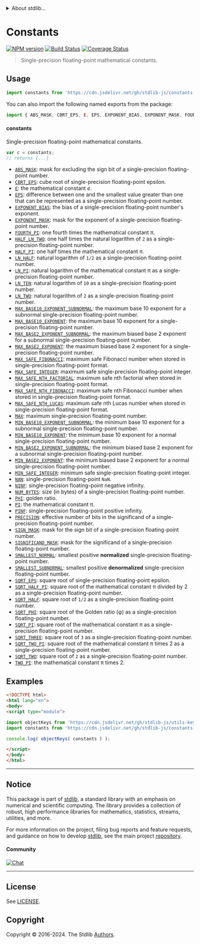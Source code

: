 <!--

@license Apache-2.0

Copyright (c) 2021 The Stdlib Authors.

Licensed under the Apache License, Version 2.0 (the "License");
you may not use this file except in compliance with the License.
You may obtain a copy of the License at

   http://www.apache.org/licenses/LICENSE-2.0

Unless required by applicable law or agreed to in writing, software
distributed under the License is distributed on an "AS IS" BASIS,
WITHOUT WARRANTIES OR CONDITIONS OF ANY KIND, either express or implied.
See the License for the specific language governing permissions and
limitations under the License.

-->


<details>
  <summary>
    About stdlib...
  </summary>
  <p>We believe in a future in which the web is a preferred environment for numerical computation. To help realize this future, we've built stdlib. stdlib is a standard library, with an emphasis on numerical and scientific computation, written in JavaScript (and C) for execution in browsers and in Node.js.</p>
  <p>The library is fully decomposable, being architected in such a way that you can swap out and mix and match APIs and functionality to cater to your exact preferences and use cases.</p>
  <p>When you use stdlib, you can be absolutely certain that you are using the most thorough, rigorous, well-written, studied, documented, tested, measured, and high-quality code out there.</p>
  <p>To join us in bringing numerical computing to the web, get started by checking us out on <a href="https://github.com/stdlib-js/stdlib">GitHub</a>, and please consider <a href="https://opencollective.com/stdlib">financially supporting stdlib</a>. We greatly appreciate your continued support!</p>
</details>

# Constants

[![NPM version][npm-image]][npm-url] [![Build Status][test-image]][test-url] [![Coverage Status][coverage-image]][coverage-url] <!-- [![dependencies][dependencies-image]][dependencies-url] -->

> Single-precision floating-point mathematical constants.



<section class="usage">

## Usage

```javascript
import constants from 'https://cdn.jsdelivr.net/gh/stdlib-js/constants-float32@esm/index.mjs';
```

You can also import the following named exports from the package:

```javascript
import { ABS_MASK, CBRT_EPS, E, EPS, EXPONENT_BIAS, EXPONENT_MASK, FOURTH_PI, HALF_LN_TWO, HALF_PI, LN_HALF, LN_PI, LN_TEN, LN_TWO, MAX, MAX_BASE10_EXPONENT, MAX_BASE10_EXPONENT_SUBNORMAL, MAX_BASE2_EXPONENT, MAX_BASE2_EXPONENT_SUBNORMAL, MAX_SAFE_FIBONACCI, MAX_SAFE_INTEGER, MAX_SAFE_NTH_FACTORIAL, MAX_SAFE_NTH_FIBONACCI, MAX_SAFE_NTH_LUCAS, MIN_BASE10_EXPONENT, MIN_BASE10_EXPONENT_SUBNORMAL, MIN_BASE2_EXPONENT, MIN_BASE2_EXPONENT_SUBNORMAL, MIN_SAFE_INTEGER, NAN, NINF, NUM_BYTES, PHI, PI, PINF, PRECISION, SIGNIFICAND_MASK, SIGN_MASK, SMALLEST_NORMAL, SMALLEST_SUBNORMAL, SQRT_EPS, SQRT_HALF, SQRT_HALF_PI, SQRT_PHI, SQRT_PI, SQRT_THREE, SQRT_TWO, SQRT_TWO_PI, TWO_PI } from 'https://cdn.jsdelivr.net/gh/stdlib-js/constants-float32@esm/index.mjs';
```

#### constants

Single-precision floating-point mathematical constants.

```javascript
var c = constants;
// returns {...}
```

<!-- <toc pattern="*" > -->

<div class="namespace-toc">

-   <span class="signature">[`ABS_MASK`][@stdlib/constants/float32/abs-mask]</span><span class="delimiter">: </span><span class="description">mask for excluding the sign bit of a single-precision floating-point number.</span>
-   <span class="signature">[`CBRT_EPS`][@stdlib/constants/float32/cbrt-eps]</span><span class="delimiter">: </span><span class="description">cube root of single-precision floating-point epsilon.</span>
-   <span class="signature">[`E`][@stdlib/constants/float32/e]</span><span class="delimiter">: </span><span class="description">the mathematical constant _e_.</span>
-   <span class="signature">[`EPS`][@stdlib/constants/float32/eps]</span><span class="delimiter">: </span><span class="description">difference between one and the smallest value greater than one that can be represented as a single-precision floating-point number.</span>
-   <span class="signature">[`EXPONENT_BIAS`][@stdlib/constants/float32/exponent-bias]</span><span class="delimiter">: </span><span class="description">the bias of a single-precision floating-point number's exponent.</span>
-   <span class="signature">[`EXPONENT_MASK`][@stdlib/constants/float32/exponent-mask]</span><span class="delimiter">: </span><span class="description">mask for the exponent of a single-precision floating-point number.</span>
-   <span class="signature">[`FOURTH_PI`][@stdlib/constants/float32/fourth-pi]</span><span class="delimiter">: </span><span class="description">one fourth times the mathematical constant π.</span>
-   <span class="signature">[`HALF_LN_TWO`][@stdlib/constants/float32/half-ln-two]</span><span class="delimiter">: </span><span class="description">one half times the natural logarithm of `2` as a single-precision floating-point number.</span>
-   <span class="signature">[`HALF_PI`][@stdlib/constants/float32/half-pi]</span><span class="delimiter">: </span><span class="description">one half times the mathematical constant π.</span>
-   <span class="signature">[`LN_HALF`][@stdlib/constants/float32/ln-half]</span><span class="delimiter">: </span><span class="description">natural logarithm of `1/2` as a single-precision floating-point number.</span>
-   <span class="signature">[`LN_PI`][@stdlib/constants/float32/ln-pi]</span><span class="delimiter">: </span><span class="description">natural logarithm of the mathematical constant π as a single-precision floating-point number.</span>
-   <span class="signature">[`LN_TEN`][@stdlib/constants/float32/ln-ten]</span><span class="delimiter">: </span><span class="description">natural logarithm of `10` as a single-precision floating-point number.</span>
-   <span class="signature">[`LN_TWO`][@stdlib/constants/float32/ln-two]</span><span class="delimiter">: </span><span class="description">natural logarithm of `2` as a single-precision floating-point number.</span>
-   <span class="signature">[`MAX_BASE10_EXPONENT_SUBNORMAL`][@stdlib/constants/float32/max-base10-exponent-subnormal]</span><span class="delimiter">: </span><span class="description">the maximum base 10 exponent for a subnormal single-precision floating-point number.</span>
-   <span class="signature">[`MAX_BASE10_EXPONENT`][@stdlib/constants/float32/max-base10-exponent]</span><span class="delimiter">: </span><span class="description">the maximum base 10 exponent for a single-precision floating-point number.</span>
-   <span class="signature">[`MAX_BASE2_EXPONENT_SUBNORMAL`][@stdlib/constants/float32/max-base2-exponent-subnormal]</span><span class="delimiter">: </span><span class="description">the maximum biased base 2 exponent for a subnormal single-precision floating-point number.</span>
-   <span class="signature">[`MAX_BASE2_EXPONENT`][@stdlib/constants/float32/max-base2-exponent]</span><span class="delimiter">: </span><span class="description">the maximum biased base 2 exponent for a single-precision floating-point number.</span>
-   <span class="signature">[`MAX_SAFE_FIBONACCI`][@stdlib/constants/float32/max-safe-fibonacci]</span><span class="delimiter">: </span><span class="description">maximum safe Fibonacci number when stored in single-precision floating-point format.</span>
-   <span class="signature">[`MAX_SAFE_INTEGER`][@stdlib/constants/float32/max-safe-integer]</span><span class="delimiter">: </span><span class="description">maximum safe single-precision floating-point integer.</span>
-   <span class="signature">[`MAX_SAFE_NTH_FACTORIAL`][@stdlib/constants/float32/max-safe-nth-factorial]</span><span class="delimiter">: </span><span class="description">maximum safe nth factorial when stored in single-precision floating-point format.</span>
-   <span class="signature">[`MAX_SAFE_NTH_FIBONACCI`][@stdlib/constants/float32/max-safe-nth-fibonacci]</span><span class="delimiter">: </span><span class="description">maximum safe nth Fibonacci number when stored in single-precision floating-point format.</span>
-   <span class="signature">[`MAX_SAFE_NTH_LUCAS`][@stdlib/constants/float32/max-safe-nth-lucas]</span><span class="delimiter">: </span><span class="description">maximum safe nth Lucas number when stored in single-precision floating-point format.</span>
-   <span class="signature">[`MAX`][@stdlib/constants/float32/max]</span><span class="delimiter">: </span><span class="description">maximum single-precision floating-point number.</span>
-   <span class="signature">[`MIN_BASE10_EXPONENT_SUBNORMAL`][@stdlib/constants/float32/min-base10-exponent-subnormal]</span><span class="delimiter">: </span><span class="description">the minimum base 10 exponent for a subnormal single-precision floating-point number.</span>
-   <span class="signature">[`MIN_BASE10_EXPONENT`][@stdlib/constants/float32/min-base10-exponent]</span><span class="delimiter">: </span><span class="description">the minimum base 10 exponent for a normal single-precision floating-point number.</span>
-   <span class="signature">[`MIN_BASE2_EXPONENT_SUBNORMAL`][@stdlib/constants/float32/min-base2-exponent-subnormal]</span><span class="delimiter">: </span><span class="description">the minimum biased base 2 exponent for a subnormal single-precision floating-point number.</span>
-   <span class="signature">[`MIN_BASE2_EXPONENT`][@stdlib/constants/float32/min-base2-exponent]</span><span class="delimiter">: </span><span class="description">the minimum biased base 2 exponent for a normal single-precision floating-point number.</span>
-   <span class="signature">[`MIN_SAFE_INTEGER`][@stdlib/constants/float32/min-safe-integer]</span><span class="delimiter">: </span><span class="description">minimum safe single-precision floating-point integer.</span>
-   <span class="signature">[`NAN`][@stdlib/constants/float32/nan]</span><span class="delimiter">: </span><span class="description">single-precision floating-point `NaN`.</span>
-   <span class="signature">[`NINF`][@stdlib/constants/float32/ninf]</span><span class="delimiter">: </span><span class="description">single-precision floating-point negative infinity.</span>
-   <span class="signature">[`NUM_BYTES`][@stdlib/constants/float32/num-bytes]</span><span class="delimiter">: </span><span class="description">size (in bytes) of a single-precision floating-point number.</span>
-   <span class="signature">[`PHI`][@stdlib/constants/float32/phi]</span><span class="delimiter">: </span><span class="description">golden ratio.</span>
-   <span class="signature">[`PI`][@stdlib/constants/float32/pi]</span><span class="delimiter">: </span><span class="description">the mathematical constant π.</span>
-   <span class="signature">[`PINF`][@stdlib/constants/float32/pinf]</span><span class="delimiter">: </span><span class="description">single-precision floating-point positive infinity.</span>
-   <span class="signature">[`PRECISION`][@stdlib/constants/float32/precision]</span><span class="delimiter">: </span><span class="description">effective number of bits in the significand of a single-precision floating-point number.</span>
-   <span class="signature">[`SIGN_MASK`][@stdlib/constants/float32/sign-mask]</span><span class="delimiter">: </span><span class="description">mask for the sign bit of a single-precision floating-point number.</span>
-   <span class="signature">[`SIGNIFICAND_MASK`][@stdlib/constants/float32/significand-mask]</span><span class="delimiter">: </span><span class="description">mask for the significand of a single-precision floating-point number.</span>
-   <span class="signature">[`SMALLEST_NORMAL`][@stdlib/constants/float32/smallest-normal]</span><span class="delimiter">: </span><span class="description">smallest positive **normalized** single-precision floating-point number.</span>
-   <span class="signature">[`SMALLEST_SUBNORMAL`][@stdlib/constants/float32/smallest-subnormal]</span><span class="delimiter">: </span><span class="description">smallest positive **denormalized** single-precision floating-point number.</span>
-   <span class="signature">[`SQRT_EPS`][@stdlib/constants/float32/sqrt-eps]</span><span class="delimiter">: </span><span class="description">square root of single-precision floating-point epsilon.</span>
-   <span class="signature">[`SQRT_HALF_PI`][@stdlib/constants/float32/sqrt-half-pi]</span><span class="delimiter">: </span><span class="description">square root of the mathematical constant π divided by 2 as a single-precision floating-point number.</span>
-   <span class="signature">[`SQRT_HALF`][@stdlib/constants/float32/sqrt-half]</span><span class="delimiter">: </span><span class="description">square root of `1/2` as a single-precision floating-point number.</span>
-   <span class="signature">[`SQRT_PHI`][@stdlib/constants/float32/sqrt-phi]</span><span class="delimiter">: </span><span class="description">square root of the Golden ratio (φ) as a single-precision floating-point number.</span>
-   <span class="signature">[`SQRT_PI`][@stdlib/constants/float32/sqrt-pi]</span><span class="delimiter">: </span><span class="description">square root of the mathematical constant π as a single-precision floating-point number.</span>
-   <span class="signature">[`SQRT_THREE`][@stdlib/constants/float32/sqrt-three]</span><span class="delimiter">: </span><span class="description">square root of `3` as a single-precision floating-point number.</span>
-   <span class="signature">[`SQRT_TWO_PI`][@stdlib/constants/float32/sqrt-two-pi]</span><span class="delimiter">: </span><span class="description">square root of the mathematical constant π times 2 as a single-precision floating-point number.</span>
-   <span class="signature">[`SQRT_TWO`][@stdlib/constants/float32/sqrt-two]</span><span class="delimiter">: </span><span class="description">square root of `2` as a single-precision floating-point number.</span>
-   <span class="signature">[`TWO_PI`][@stdlib/constants/float32/two-pi]</span><span class="delimiter">: </span><span class="description">the mathematical constant π times 2.</span>

</div>

<!-- </toc> -->

</section>

<!-- /.usage -->

<section class="examples">

## Examples

<!-- TODO: better examples -->

<!-- eslint no-undef: "error" -->

```html
<!DOCTYPE html>
<html lang="en">
<body>
<script type="module">

import objectKeys from 'https://cdn.jsdelivr.net/gh/stdlib-js/utils-keys@esm/index.mjs';
import constants from 'https://cdn.jsdelivr.net/gh/stdlib-js/constants-float32@esm/index.mjs';

console.log( objectKeys( constants ) );

</script>
</body>
</html>
```

</section>

<!-- /.examples -->

<!-- Section for related `stdlib` packages. Do not manually edit this section, as it is automatically populated. -->

<section class="related">

</section>

<!-- /.related -->

<!-- Section for all links. Make sure to keep an empty line after the `section` element and another before the `/section` close. -->


<section class="main-repo" >

* * *

## Notice

This package is part of [stdlib][stdlib], a standard library with an emphasis on numerical and scientific computing. The library provides a collection of robust, high performance libraries for mathematics, statistics, streams, utilities, and more.

For more information on the project, filing bug reports and feature requests, and guidance on how to develop [stdlib][stdlib], see the main project [repository][stdlib].

#### Community

[![Chat][chat-image]][chat-url]

---

## License

See [LICENSE][stdlib-license].


## Copyright

Copyright &copy; 2016-2024. The Stdlib [Authors][stdlib-authors].

</section>

<!-- /.stdlib -->

<!-- Section for all links. Make sure to keep an empty line after the `section` element and another before the `/section` close. -->

<section class="links">

[npm-image]: http://img.shields.io/npm/v/@stdlib/constants-float32.svg
[npm-url]: https://npmjs.org/package/@stdlib/constants-float32

[test-image]: https://github.com/stdlib-js/constants-float32/actions/workflows/test.yml/badge.svg?branch=main
[test-url]: https://github.com/stdlib-js/constants-float32/actions/workflows/test.yml?query=branch:main

[coverage-image]: https://img.shields.io/codecov/c/github/stdlib-js/constants-float32/main.svg
[coverage-url]: https://codecov.io/github/stdlib-js/constants-float32?branch=main

<!--

[dependencies-image]: https://img.shields.io/david/stdlib-js/constants-float32.svg
[dependencies-url]: https://david-dm.org/stdlib-js/constants-float32/main

-->

[chat-image]: https://img.shields.io/gitter/room/stdlib-js/stdlib.svg
[chat-url]: https://app.gitter.im/#/room/#stdlib-js_stdlib:gitter.im

[stdlib]: https://github.com/stdlib-js/stdlib

[stdlib-authors]: https://github.com/stdlib-js/stdlib/graphs/contributors

[umd]: https://github.com/umdjs/umd
[es-module]: https://developer.mozilla.org/en-US/docs/Web/JavaScript/Guide/Modules

[deno-url]: https://github.com/stdlib-js/constants-float32/tree/deno
[deno-readme]: https://github.com/stdlib-js/constants-float32/blob/deno/README.md
[umd-url]: https://github.com/stdlib-js/constants-float32/tree/umd
[umd-readme]: https://github.com/stdlib-js/constants-float32/blob/umd/README.md
[esm-url]: https://github.com/stdlib-js/constants-float32/tree/esm
[esm-readme]: https://github.com/stdlib-js/constants-float32/blob/esm/README.md
[branches-url]: https://github.com/stdlib-js/constants-float32/blob/main/branches.md

[stdlib-license]: https://raw.githubusercontent.com/stdlib-js/constants-float32/main/LICENSE

<!-- <toc-links> -->

[@stdlib/constants/float32/abs-mask]: https://github.com/stdlib-js/constants-float32-abs-mask/tree/esm

[@stdlib/constants/float32/cbrt-eps]: https://github.com/stdlib-js/constants-float32-cbrt-eps/tree/esm

[@stdlib/constants/float32/e]: https://github.com/stdlib-js/constants-float32-e/tree/esm

[@stdlib/constants/float32/eps]: https://github.com/stdlib-js/constants-float32-eps/tree/esm

[@stdlib/constants/float32/exponent-bias]: https://github.com/stdlib-js/constants-float32-exponent-bias/tree/esm

[@stdlib/constants/float32/exponent-mask]: https://github.com/stdlib-js/constants-float32-exponent-mask/tree/esm

[@stdlib/constants/float32/fourth-pi]: https://github.com/stdlib-js/constants-float32-fourth-pi/tree/esm

[@stdlib/constants/float32/half-ln-two]: https://github.com/stdlib-js/constants-float32-half-ln-two/tree/esm

[@stdlib/constants/float32/half-pi]: https://github.com/stdlib-js/constants-float32-half-pi/tree/esm

[@stdlib/constants/float32/ln-half]: https://github.com/stdlib-js/constants-float32-ln-half/tree/esm

[@stdlib/constants/float32/ln-pi]: https://github.com/stdlib-js/constants-float32-ln-pi/tree/esm

[@stdlib/constants/float32/ln-ten]: https://github.com/stdlib-js/constants-float32-ln-ten/tree/esm

[@stdlib/constants/float32/ln-two]: https://github.com/stdlib-js/constants-float32-ln-two/tree/esm

[@stdlib/constants/float32/max-base10-exponent-subnormal]: https://github.com/stdlib-js/constants-float32-max-base10-exponent-subnormal/tree/esm

[@stdlib/constants/float32/max-base10-exponent]: https://github.com/stdlib-js/constants-float32-max-base10-exponent/tree/esm

[@stdlib/constants/float32/max-base2-exponent-subnormal]: https://github.com/stdlib-js/constants-float32-max-base2-exponent-subnormal/tree/esm

[@stdlib/constants/float32/max-base2-exponent]: https://github.com/stdlib-js/constants-float32-max-base2-exponent/tree/esm

[@stdlib/constants/float32/max-safe-fibonacci]: https://github.com/stdlib-js/constants-float32-max-safe-fibonacci/tree/esm

[@stdlib/constants/float32/max-safe-integer]: https://github.com/stdlib-js/constants-float32-max-safe-integer/tree/esm

[@stdlib/constants/float32/max-safe-nth-factorial]: https://github.com/stdlib-js/constants-float32-max-safe-nth-factorial/tree/esm

[@stdlib/constants/float32/max-safe-nth-fibonacci]: https://github.com/stdlib-js/constants-float32-max-safe-nth-fibonacci/tree/esm

[@stdlib/constants/float32/max-safe-nth-lucas]: https://github.com/stdlib-js/constants-float32-max-safe-nth-lucas/tree/esm

[@stdlib/constants/float32/max]: https://github.com/stdlib-js/constants-float32-max/tree/esm

[@stdlib/constants/float32/min-base10-exponent-subnormal]: https://github.com/stdlib-js/constants-float32-min-base10-exponent-subnormal/tree/esm

[@stdlib/constants/float32/min-base10-exponent]: https://github.com/stdlib-js/constants-float32-min-base10-exponent/tree/esm

[@stdlib/constants/float32/min-base2-exponent-subnormal]: https://github.com/stdlib-js/constants-float32-min-base2-exponent-subnormal/tree/esm

[@stdlib/constants/float32/min-base2-exponent]: https://github.com/stdlib-js/constants-float32-min-base2-exponent/tree/esm

[@stdlib/constants/float32/min-safe-integer]: https://github.com/stdlib-js/constants-float32-min-safe-integer/tree/esm

[@stdlib/constants/float32/nan]: https://github.com/stdlib-js/constants-float32-nan/tree/esm

[@stdlib/constants/float32/ninf]: https://github.com/stdlib-js/constants-float32-ninf/tree/esm

[@stdlib/constants/float32/num-bytes]: https://github.com/stdlib-js/constants-float32-num-bytes/tree/esm

[@stdlib/constants/float32/phi]: https://github.com/stdlib-js/constants-float32-phi/tree/esm

[@stdlib/constants/float32/pi]: https://github.com/stdlib-js/constants-float32-pi/tree/esm

[@stdlib/constants/float32/pinf]: https://github.com/stdlib-js/constants-float32-pinf/tree/esm

[@stdlib/constants/float32/precision]: https://github.com/stdlib-js/constants-float32-precision/tree/esm

[@stdlib/constants/float32/sign-mask]: https://github.com/stdlib-js/constants-float32-sign-mask/tree/esm

[@stdlib/constants/float32/significand-mask]: https://github.com/stdlib-js/constants-float32-significand-mask/tree/esm

[@stdlib/constants/float32/smallest-normal]: https://github.com/stdlib-js/constants-float32-smallest-normal/tree/esm

[@stdlib/constants/float32/smallest-subnormal]: https://github.com/stdlib-js/constants-float32-smallest-subnormal/tree/esm

[@stdlib/constants/float32/sqrt-eps]: https://github.com/stdlib-js/constants-float32-sqrt-eps/tree/esm

[@stdlib/constants/float32/sqrt-half-pi]: https://github.com/stdlib-js/constants-float32-sqrt-half-pi/tree/esm

[@stdlib/constants/float32/sqrt-half]: https://github.com/stdlib-js/constants-float32-sqrt-half/tree/esm

[@stdlib/constants/float32/sqrt-phi]: https://github.com/stdlib-js/constants-float32-sqrt-phi/tree/esm

[@stdlib/constants/float32/sqrt-pi]: https://github.com/stdlib-js/constants-float32-sqrt-pi/tree/esm

[@stdlib/constants/float32/sqrt-three]: https://github.com/stdlib-js/constants-float32-sqrt-three/tree/esm

[@stdlib/constants/float32/sqrt-two-pi]: https://github.com/stdlib-js/constants-float32-sqrt-two-pi/tree/esm

[@stdlib/constants/float32/sqrt-two]: https://github.com/stdlib-js/constants-float32-sqrt-two/tree/esm

[@stdlib/constants/float32/two-pi]: https://github.com/stdlib-js/constants-float32-two-pi/tree/esm

<!-- </toc-links> -->

</section>

<!-- /.links -->
